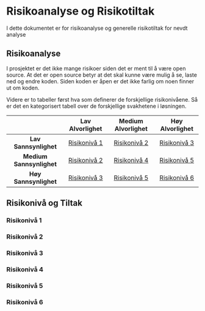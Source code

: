 # Risikoanalyse og Risikotiltak

I dette dokumentet er for risikoanalyse og generelle risikotiltak for nevdt analyse

## Risikoanalyse

I prosjektet er det ikke mange risikoer siden det er ment til å være open source. At det er open source betyr at det skal kunne være mulig å se, laste ned og endre koden. Siden koden er åpen er det ikke farlig om noen finner ut om koden.

Videre er to tabeller først hva som definerer de forskjellige risikonivåene. Så er det en kategorisert tabell over de forskjellige svakhetene i løsningen.

|                          |**Lav Alvorlighet**  |**Medium Alvorlighet**  |**Høy Alvorlighet**  |
|:------------------------:|:-------------------:|:----------------------:|:-------------------:|
| **Lav Sannsynlighet**|[Risikonivå 1](#risikonivå-1)|[Risikonivå 2](#risikonivå-2)| [Risikonivå 3](#risikonivå-3)|
| **Medium Sannsynlighet**|[Risikonivå 2](#risikonivå-2)| [Risikonivå 4](#risikonivå-4)| [Risikonivå 5](#risikonivå-5)|
| **Høy Sannsynlighet**|[Risikonivå 3](#risikonivå-3)| [Risikonivå 5](#risikonivå-5)| [Risikonivå 6](#risikonivå-6)|

## Risikonivå og Tiltak

### Risikonivå 1

### Risikonivå 2

### Risikonivå 3

### Risikonivå 4

### Risikonivå 5

### Risikonivå 6